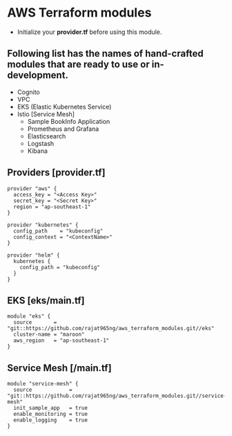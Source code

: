 # AWS Terraform modules

- Initialize your **provider.tf** before using this module.

## Following list has the names of hand-crafted modules that are ready to use or in-development.

- Cognito
- VPC
- EKS (Elastic Kubernetes Service)
- Istio [Service Mesh] 
  - Sample BookInfo Application
  - Prometheus and Grafana
  - Elasticsearch 
  - Logstash
  - Kibana


## Providers [provider.tf]

```
provider "aws" {
  access_key = "<Access Key>"
  secret_key = "<Secret Key>"
  region = "ap-southeast-1"
}

provider "kubernetes" {
  config_path    = "kubeconfig"
  config_context = "<ContextName>"
}

provider "helm" {
  kubernetes {
    config_path = "kubeconfig"
  }
}
```

## EKS [eks/main.tf]

```
module "eks" {
  source       = "git::https://github.com/rajat965ng/aws_terraform_modules.git//eks"
  cluster-name = "maroon"
  aws_region   = "ap-southeast-1"
}
```

## Service Mesh [/main.tf]
```
module "service-mesh" {
  source            = "git::https://github.com/rajat965ng/aws_terraform_modules.git//service-mesh"
  init_sample_app   = true
  enable_monitoring = true
  enable_logging    = true
}
```
